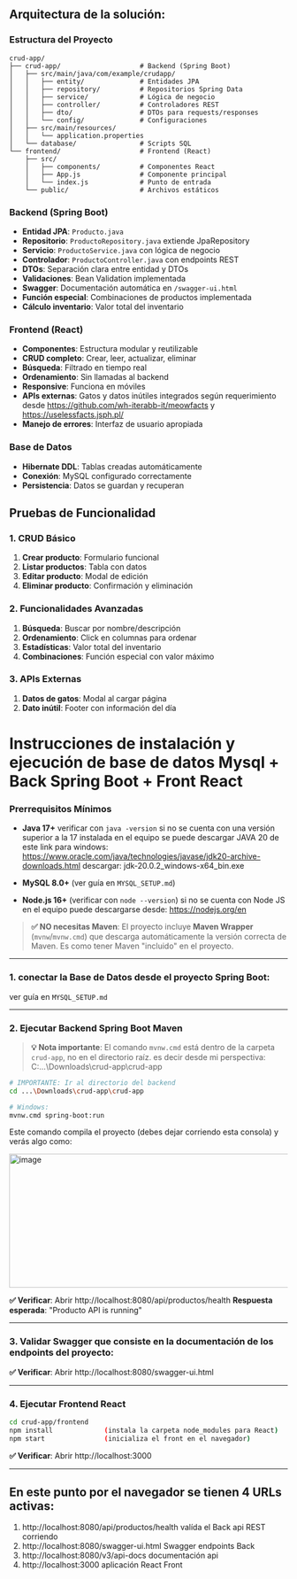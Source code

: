 ## Arquitectura de la solución:

### Estructura del Proyecto

```
crud-app/
├── crud-app/                    # Backend (Spring Boot)
│   ├── src/main/java/com/example/crudapp/
│   │   ├── entity/              # Entidades JPA
│   │   ├── repository/          # Repositorios Spring Data
│   │   ├── service/             # Lógica de negocio
│   │   ├── controller/          # Controladores REST
│   │   ├── dto/                 # DTOs para requests/responses
│   │   └── config/              # Configuraciones
│   ├── src/main/resources/
│   │   └── application.properties
│   └── database/                # Scripts SQL
└── frontend/                    # Frontend (React)
    ├── src/
    │   ├── components/          # Componentes React
    │   ├── App.js               # Componente principal
    │   └── index.js             # Punto de entrada
    └── public/                  # Archivos estáticos

```

### Backend (Spring Boot)

- **Entidad JPA**: 			`Producto.java`
- **Repositorio**: 			`ProductoRepository.java` 	extiende JpaRepository
- **Servicio**: 			`ProductoService.java` 		con lógica de negocio
- **Controlador**: 			`ProductoController.java` 	con endpoints REST
- **DTOs**: 				Separación clara entre entidad y DTOs
- **Validaciones**: 		Bean Validation implementada
- **Swagger**: 				Documentación automática en `/swagger-ui.html`
- **Función especial**: 	Combinaciones de productos implementada
- **Cálculo inventario**: 	Valor total del inventario

### Frontend (React)

- **Componentes**: 		 	Estructura modular y reutilizable
- **CRUD completo**: 	 	Crear, leer, actualizar, eliminar
- **Búsqueda**: 		 	Filtrado en tiempo real
- **Ordenamiento**: 	 	Sin llamadas al backend
- **Responsive**: 		 	Funciona en móviles
- **APIs externas**: 	 	Gatos y datos inútiles integrados según requerimiento 
							desde https://github.com/wh-iterabb-it/meowfacts y https://uselessfacts.jsph.pl/
- **Manejo de errores**: 	Interfaz de usuario apropiada

### Base de Datos

- **Hibernate DDL**: 		Tablas creadas automáticamente
- **Conexión**: 			MySQL configurado correctamente
- **Persistencia**: 		Datos se guardan y recuperan

## Pruebas de Funcionalidad

### 1. CRUD Básico

1. **Crear producto**: 		Formulario funcional
2. **Listar productos**: 	Tabla con datos
3. **Editar producto**: 	Modal de edición
4. **Eliminar producto**: 	Confirmación y eliminación

### 2. Funcionalidades Avanzadas

1. **Búsqueda**: 			Buscar por nombre/descripción
2. **Ordenamiento**: 		Click en columnas para ordenar
3. **Estadísticas**: 		Valor total del inventario
4. **Combinaciones**: 		Función especial con valor máximo

### 3. APIs Externas

1. **Datos de gatos**: 		Modal al cargar página
2. **Dato inútil**: 		Footer con información del día

# Instrucciones de instalación y ejecución de base de datos Mysql + Back Spring Boot + Front React

### Prerrequisitos Mínimos

- **Java 17+** verificar con `java -version` 
si no se cuenta con una versión superior a la 17 instalada en el equipo se puede descargar JAVA 20 de este link para windows: https://www.oracle.com/java/technologies/javase/jdk20-archive-downloads.html descargar: jdk-20.0.2_windows-x64_bin.exe

- **MySQL 8.0+** (ver guía en `MYSQL_SETUP.md`)

- **Node.js 16+** (verificar con `node --version`) si no se cuenta con Node JS en el equipo puede descargarse desde: https://nodejs.org/en

> **✅ NO necesitas Maven**: El proyecto incluye **Maven Wrapper** (`mvnw`/`mvnw.cmd`) 
que descarga automáticamente la versión correcta de Maven. Es como tener Maven "incluido" en el proyecto.
----
### 1. conectar la Base de Datos desde el proyecto Spring Boot: 

ver guía en `MYSQL_SETUP.md`

----
### 2. Ejecutar Backend Spring Boot Maven

> **💡 Nota importante**: El comando `mvnw.cmd` está dentro de la carpeta `crud-app`, no en el directorio raíz.
> es decir desde mi perspectiva: C:\...\Downloads\crud-app\crud-app

```bash
# IMPORTANTE: Ir al directorio del backend
cd ...\Downloads\crud-app\crud-app

# Windows: 
mvnw.cmd spring-boot:run
```
Este comando compila el proyecto (debes dejar corriendo esta consola) y verás algo como:

<img width="552" height="242" alt="image" src="https://github.com/user-attachments/assets/40110dbc-03a2-4abe-9bc7-0d0f1ff155ed" />

**✅ Verificar**: Abrir http://localhost:8080/api/productos/health
**Respuesta esperada**: "Producto API is running"

----

### 3. Validar Swagger que consiste en la documentación de los endpoints del proyecto:  

**✅ Verificar**: Abrir http://localhost:8080/swagger-ui.html

----

### 4. Ejecutar Frontend React

```bash
cd crud-app/frontend
npm install  			(instala la carpeta node_modules para React)
npm start				(inicializa el front en el navegador)
```

**✅ Verificar**: Abrir http://localhost:3000

----

## En este punto por el navegador se tienen 4 URLs activas:

1. http://localhost:8080/api/productos/health  valída el Back api REST corriendo
2. http://localhost:8080/swagger-ui.html       Swagger endpoints Back
3. http://localhost:8080/v3/api-docs		   documentación api
4. http://localhost:3000					   aplicación React Front



